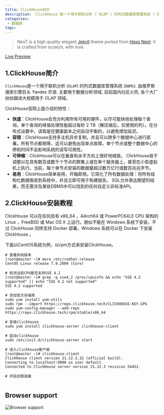 ```yaml
---
title: ClickHouse初识
description: `ClickHouse`是一个用于联机分析 (`OLAP`) 的列式数据库管理系统 (`DBMS`). 由俄罗斯搜索引擎巨头 Yandex 开源. 主要用于数据分析领域, 目前国内社区火热, 各个大厂纷纷跟进大规模用于 OLAP 领域。
categories:
 - 数据库
tags:
---
```


> NexT is a high quality elegant [Jekyll](https://jekyllrb.com) theme ported from [Hexo Next](https://github.com/iissnan/hexo-theme-next). It is crafted from scratch, with love.

<!-- more -->

[Live Preview](http://simpleyyt.github.io/jekyll-theme-next/)

## 1.ClickHouse简介

`ClickHouse`是一个用于联机分析 (`OLAP`) 的列式数据库管理系统 (`DBMS`). 由俄罗斯搜索引擎巨头 Yandex 开源. 主要用于数据分析领域, 目前国内社区火热, 各个大厂纷纷跟进大规模用于 OLAP 领域。

ClickHouse官网上面介绍的特性：

- **快速**：ClickHouse会充分利用所有可用的硬件，以尽可能快地处理每个查询。单个查询的峰值处理性能超过每秒 2 TB（解压缩后，仅使用的列）。在分布式设置中，读取是在健康副本之间自动平衡的，以避免增加延迟。
- **容错**：ClickHouse支持多主机异步复制，并且可以跨多个数据中心进行部署。所有节点都相等，这可以避免出现单点故障。单个节点或整个数据中心的停机时间不会影响系统的读写可用性。
- **可伸缩**：ClickHouse可以在垂直和水平方向上很好地缩放。 ClickHouse易于调整以在具有数百或数千个节点的群集上或在单个服务器上，甚至在小型虚拟机上执行。当前，每个单节点安装的数据量超过数万亿行或数百兆兆字节。
- **易用**：ClickHouse简单易用，开箱即用。它简化了所有数据处理：将所有结构化数据吸收到系统中，并且立即可用于构建报告。 SQL允许表达期望的结果，而无需涉及某些DBMS中可以找到的任何自定义非标准API。

## 2.ClickHouse安装教程

ClickHouse 可以在任何具有 x86_64 ，AArch64 或 PowerPC64LE CPU 架构的 Linux ，FreeBSD 或 Mac OS X 上运行。貌似不能在 Windows 系统下安装，不过 ClickHouse 同样支持 Docker 部署，Windows 系统可以在 Docker 下安装 ClickHouse 。

下面以CentOS系统为例，以rpm方式来安装ClickHouse。

```shell
# 查看系统版本
[root@master ~]# more /etc/redhat-release 
CentOS Linux release 7.9.2009 (Core)

# 检测当前CPU是否支持SSE 4.2
[root@master ~]# grep -q sse4_2 /proc/cpuinfo && echo "SSE 4.2 supported" || echo "SSE 4.2 not supported"
SSE 4.2 supported

# 添加官方存储库
sudo yum install yum-utils
sudo rpm --import https://repo.clickhouse.tech/CLICKHOUSE-KEY.GPG
sudo yum-config-manager --add-repo https://repo.clickhouse.tech/rpm/stable/x86_64

# 安装clickhouse
sudo yum install clickhouse-server clickhouse-client

# 启动clickhouse
sudo /etc/init.d/clickhouse-server start

# 进入clickhouse客户端
[root@master ~]# clickhouse-client
ClickHouse client version 21.12.3.32 (official build).
Connecting to localhost:9000 as user default.
Connected to ClickHouse server version 21.12.3 revision 54452.

# 开启远程连接


```



## Browser support

![Browser support](http://iissnan.com/nexus/next/browser-support.png)
